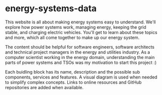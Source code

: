 # energy-systems-data

This website is all about making energy systems easy to understand. We'll explore how power systems work, managing energy, keeping the grid stable, and charging electric vehicles. You'll get to learn about these topics and more, which all come together to make up our energy system.

The content should be helpful for software engineers, software architects and technical project managers in the energy and utilities industry. As a computer scientist working in the energy domain, understanding the main parts of power systems and TSOs was my motivation to start this project :)

Each buidling block has its name, description and the possible sub components, services and features. A visual diagram is used when needed to simplify complex concepts. Links to online resources and GitHub repositories are added when available.